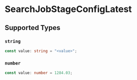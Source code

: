 # SearchJobStageConfigLatest


## Supported Types

### `string`

```typescript
const value: string = "<value>";
```

### `number`

```typescript
const value: number = 1284.03;
```

